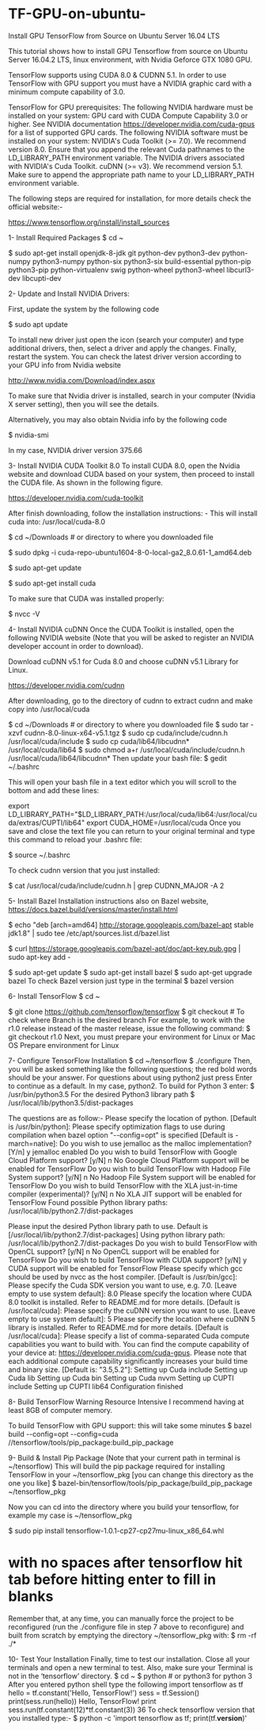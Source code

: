 # TF-GPU-on-ubuntu-
Install GPU TensorFlow from Source on Ubuntu Server 16.04 LTS

This tutorial shows how to install GPU Tensorflow from source on Ubuntu Server 16.04.2 LTS, linux environment, with Nvidia Geforce GTX 1080 GPU.

TensorFlow supports using CUDA 8.0 & CUDNN 5.1. In order to use TensorFlow with GPU support you must have a NVIDIA graphic card with a minimum compute capability of 3.0.

TensorFlow for GPU prerequisites:
The following NVIDIA hardware must be installed on your system:
GPU card with CUDA Compute Capability 3.0 or higher. See NVIDIA documentation
             https://developer.nvidia.com/cuda-gpus for a list of supported GPU cards.
The following NVIDIA software must be installed on your system:
NVIDIA's Cuda Toolkit (>= 7.0). We recommend version 8.0. Ensure that you append the relevant Cuda pathnames to the LD_LIBRARY_PATH environment variable.
The NVIDIA drivers associated with NVIDIA's Cuda Toolkit.
cuDNN (>= v3). We recommend version 5.1. Make sure to append the appropriate path name to your LD_LIBRARY_PATH environment variable.

The following steps are required for installation, for more details check the official website:-

https://www.tensorflow.org/install/install_sources


1- Install Required Packages
$ cd ~

$ sudo apt-get install openjdk-8-jdk git python-dev python3-dev python-numpy python3-numpy python-six python3-six build-essential python-pip python3-pip python-virtualenv swig python-wheel python3-wheel libcurl3-dev libcupti-dev


2- Update and Install NVIDIA Drivers:

First, update the system by the following code

$ sudo apt update


To install new driver just open the icon (search your computer) and type additional drivers, then, select a driver and apply the changes. Finally, restart the system. You can check the latest driver version according to your GPU info from Nvidia website

http://www.nvidia.com/Download/index.aspx

To make sure that Nvidia driver is installed, search in your computer (Nvidia X server setting), then you will see the details.

Alternatively, you may also obtain Nvidia info by the following code

$ nvidia-smi
 
In my case, NVIDIA driver version 375.66


3- Install NVIDIA CUDA Toolkit 8.0
To install CUDA 8.0, open the Nvidia website and download CUDA based on your system, then proceed to install the CUDA file. As shown in the following figure.

https://developer.nvidia.com/cuda-toolkit

After finish downloading, follow the installation instructions: - This will install cuda into: /usr/local/cuda-8.0


$ cd ~/Downloads # or directory to where you downloaded file

$ sudo dpkg -i cuda-repo-ubuntu1604-8-0-local-ga2_8.0.61-1_amd64.deb

$ sudo apt-get update

$ sudo apt-get install cuda

To make sure that CUDA was installed properly:

$ nvcc -V


4- Install NVIDIA cuDNN
Once the CUDA Toolkit is installed, open the following NVIDIA website (Note that you will be asked to register an NVIDIA developer account in order to download).

Download cuDNN v5.1 for Cuda 8.0 and choose cuDNN v5.1 Library for Linux.

https://developer.nvidia.com/cudnn

After downloading, go to the directory of cudnn to extract cudnn and make copy into /usr/local/cuda

$ cd ~/Downloads # or directory to where you downloaded file
$ sudo tar -xzvf cudnn-8.0-linux-x64-v5.1.tgz
$ sudo cp cuda/include/cudnn.h /usr/local/cuda/include
$ sudo cp cuda/lib64/libcudnn* /usr/local/cuda/lib64
$ sudo chmod a+r /usr/local/cuda/include/cudnn.h /usr/local/cuda/lib64/libcudnn*
Then update your bash file:
$ gedit ~/.bashrc

This will open your bash file in a text editor which you will scroll to the bottom and add these lines:

export LD_LIBRARY_PATH="$LD_LIBRARY_PATH:/usr/local/cuda/lib64:/usr/local/cuda/extras/CUPTI/lib64"
export CUDA_HOME=/usr/local/cuda
Once you save and close the text file you can return to your original terminal and type this command to reload your .bashrc file:

$ source ~/.bashrc

To check cudnn version that you just installed:

$ cat /usr/local/cuda/include/cudnn.h | grep CUDNN_MAJOR -A 2


5- Install Bazel
Installation instructions also on Bazel website, https://docs.bazel.build/versions/master/install.html

$ echo "deb [arch=amd64] http://storage.googleapis.com/bazel-apt stable jdk1.8" | sudo tee /etc/apt/sources.list.d/bazel.list

$ curl https://storage.googleapis.com/bazel-apt/doc/apt-key.pub.gpg | sudo apt-key add -

$ sudo apt-get update
$ sudo apt-get install bazel
$ sudo apt-get upgrade bazel
To check Bazel version just type in the terminal
$ bazel version



6- Install TensorFlow
$ cd ~

$ git clone https://github.com/tensorflow/tensorflow
$ git checkout # To check where Branch is the desired branch
For example, to work with the r1.0 release instead of the master release, issue the following command:
$ git checkout r1.0
Next, you must prepare your environment for Linux or Mac OS
Prepare environment for Linux

7- Configure TensorFlow Installation
$ cd ~/tensorflow
$ ./configure
Then, you will be asked something like the following questions; the red bold words should be your answer. For questions about using python2 just press Enter to continue as a default. In my case, python2.
To build for Python 3 enter: 
$ /usr/bin/python3.5
For the desired Python3 library path
$ /usr/local/lib/python3.5/dist-packages




The questions are as follow:- 
Please specify the location of python. [Default is /usr/bin/python]:
Please specify optimization flags to use during compilation when bazel option "--config=opt" is specified [Default is -march=native]:
Do you wish to use jemalloc as the malloc implementation? [Y/n] y
jemalloc enabled
Do you wish to build TensorFlow with Google Cloud Platform support? [y/N] n
No Google Cloud Platform support will be enabled for TensorFlow
Do you wish to build TensorFlow with Hadoop File System support? [y/N] n
No Hadoop File System support will be enabled for TensorFlow
Do you wish to build TensorFlow with the XLA just-in-time compiler (experimental)? [y/N] n
No XLA JIT support will be enabled for TensorFlow
Found possible Python library paths:
  /usr/local/lib/python2.7/dist-packages
  
Please input the desired Python library path to use.  Default is [/usr/local/lib/python2.7/dist-packages]
Using python library path: /usr/local/lib/python2.7/dist-packages
Do you wish to build TensorFlow with OpenCL support? [y/N] n
No OpenCL support will be enabled for TensorFlow
Do you wish to build TensorFlow with CUDA support? [y/N] y
CUDA support will be enabled for TensorFlow
Please specify which gcc should be used by nvcc as the host compiler. [Default is /usr/bin/gcc]:
Please specify the Cuda SDK version you want to use, e.g. 7.0. [Leave empty to use system default]: 8.0
Please specify the location where CUDA 8.0 toolkit is installed. Refer to README.md for more details. [Default is /usr/local/cuda]:
Please specify the cuDNN version you want to use. [Leave empty to use system default]: 5
Please specify the location where cuDNN 5 library is installed. Refer to README.md for more details. [Default is /usr/local/cuda]:
Please specify a list of comma-separated Cuda compute capabilities you want to build with.
You can find the compute capability of your device at: https://developer.nvidia.com/cuda-gpus.
Please note that each additional compute capability significantly increases your build time and binary size.
[Default is: "3.5,5.2"]:
Setting up Cuda include
Setting up Cuda lib
Setting up Cuda bin
Setting up Cuda nvvm
Setting up CUPTI include
Setting up CUPTI lib64
Configuration finished

8- Build TensorFlow
Warning Resource Intensive I recommend having at least 8GB of computer memory.

To build TensorFlow with GPU support: this will take some minutes
$ bazel build --config=opt --config=cuda //tensorflow/tools/pip_package:build_pip_package

9- Build & Install Pip Package
(Note that your current path in terminal is ~/tensorflow)
This will build the pip package required for installing TensorFlow in your ~/tensorflow_pkg [you can change this directory as the one you like]
$ bazel-bin/tensorflow/tools/pip_package/build_pip_package ~/tensorflow_pkg

Now you can cd into the directory where you build your tensorflow, for example my case is  ~/tensorflow_pkg

$ sudo pip install tensorflow-1.0.1-cp27-cp27mu-linux_x86_64.whl

# with no spaces after tensorflow hit tab before hitting enter to fill in blanks


Remember that, at any time, you can manually force the project to be reconfigured (run the ./configure file in step 7 above to reconfigure) and built from scratch by emptying the directory ~/tensorflow_pkg with:
$ rm -rf ./*

10- Test Your Installation
Finally, time to test our installation. Close all your terminals and open a new terminal to test. Also, make sure your Terminal is not in the ‘tensorflow’ directory.
$ cd ~
$ python # or python3 for python 3
After you entered python shell type the following 
import tensorflow as tf
hello = tf.constant('Hello, TensorFlow!')
sess = tf.Session()
print(sess.run(hello))
Hello, TensorFlow!
print sess.run(tf.constant(12)*tf.constant(3))
36
To check tensorflow version that you installed type:-
$ python -c 'import tensorflow as tf; print(tf.__version__)'



